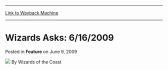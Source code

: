 
---
[Link to Wayback Machine](https://web.archive.org/web/20220129012047/https://magic.wizards.com/en/articles/archive/feature/wizards-asks-6162009-2009-06-09)

[_metadata_:wayback_url]:- "https://magic.wizards.com/en/articles/archive/feature/wizards-asks-6162009-2009-06-09"
[_metadata_:wayback_raw_url]:- "https://web.archive.org/web/20220129012047id_/https://magic.wizards.com/en/articles/archive/feature/wizards-asks-6162009-2009-06-09"
[_metadata_:wayback_capture_timestamp]:- "2022-01-29 01:20:47+00:00"
[_metadata_:generator]:- "Drupal 7 (http://drupal.org)"
---


Wizards Asks: 6/16/2009
=======================



 Posted in **Feature**
 on June 9, 2009 






![](https://media.magic.wizards.com/styles/auth_small/public/images/person/wizards_author.jpg)
By Wizards of the Coast

















